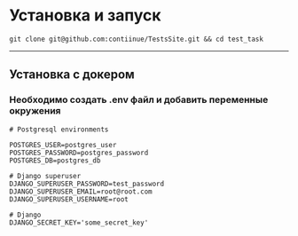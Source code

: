 
# Установка и запуск

``` git clone git@github.com:contiinue/TestsSite.git && cd test_task ```
___
## Установка с докером

### Необходимо создать .env файл и добавить переменные окружения
```
# Postgresql environments

POSTGRES_USER=postgres_user
POSTGRES_PASSWORD=postgres_password
POSTGRES_DB=postgres_db

# Django superuser
DJANGO_SUPERUSER_PASSWORD=test_password
DJANGO_SUPERUSER_EMAIL=root@root.com
DJANGO_SUPERUSER_USERNAME=root

# Django
DJANGO_SECRET_KEY='some_secret_key'
```

